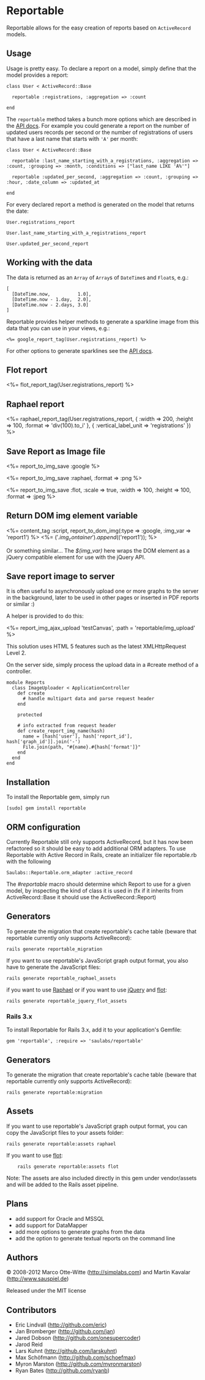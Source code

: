 Reportable
==========

Reportable allows for the easy creation of reports based on `ActiveRecord` models.


Usage
-----

Usage is pretty easy. To declare a report on a model, simply define that the model provides a report:

    class User < ActiveRecord::Base

      reportable :registrations, :aggregation => :count

    end

The `reportable` method takes a bunch more options which are described in the [API docs](http://rdoc.info/projects/saulabs/reportable). For example you could generate a report on
the number of updated users records per second or the number of registrations of users that have a last name that starts with `'A'` per month:

    class User < ActiveRecord::Base

      reportable :last_name_starting_with_a_registrations, :aggregation => :count, :grouping => :month, :conditions => ["last_name LIKE 'A%'"]

      reportable :updated_per_second, :aggregation => :count, :grouping => :hour, :date_column => :updated_at

    end

For every declared report a method is generated on the model that returns the date:

    User.registrations_report

    User.last_name_starting_with_a_registrations_report

    User.updated_per_second_report


Working with the data
---------------------

The data is returned as an `Array` of `Array`s of `DateTime`s and `Float`s, e.g.:

    [
      [DateTime.now,          1.0],
      [DateTime.now - 1.day,  2.0],
      [DateTime.now - 2.days, 3.0]
    ]

Reportable provides helper methods to generate a sparkline image from this data that you can use in your views, e.g.:

    <%= google_report_tag(User.registrations_report) %>

For other options to generate sparklines see the [API docs](http://rdoc.info/projects/saulabs/reportable).

Flot report
-----------

  <%= flot_report_tag(User.registrations_report) %>

Raphael report
-----------

  <%= raphael_report_tag(User.registrations_report, { :width => 200, :height => 100, :format => 'div(100).to_i' }, { :vertical_label_unit => 'registrations' }) %>


Save Report as Image file
-------------------------

  <%= report_to_img_save :google %>

  <%= report_to_img_save :raphael, :format => :png %>

  <%= report_to_img_save :flot, :scale => true, :width => 100, :height => 100, :format => :jpeg %>

Return DOM img element variable
-------------------------------

  <%= content_tag :script, report_to_dom_img(:type => :google, :img_var => 'report1') %>
  <%= $('.img_container').append($('report1')); %>

Or something similar... The _$(img_var)_ here wraps the DOM element as a jQuery compatible element for use with the jQuery API.

Save report image to server
---------------------------

It is often useful to asynchronously upload one or more graphs to the server in the background, later to be used in other pages or inserted in PDF reports or similar :)

A helper is provided to do this:

  <%= report_img_ajax_upload 'testCanvas', :path = 'reportable/img_upload' %>

This solution uses HTML 5 features such as the latest XMLHttpRequest Level 2.
  
On the server side, simply process the upload data in a #create method of a controller.
  
    module Reports
      class ImageUploader < ApplicationController
        def create
          # handle multipart data and parse request header
        end

        protected

        # info extracted from request header
        def create_report_img_name(hash)
          name = [hash['user'], hash['report_id'], hash['graph_id']].join('-')
          File.join(path, "#{name}.#{hash['format']}"
        end
      end
    end

Installation
------------

To install the Reportable gem, simply run

    [sudo] gem install reportable

ORM configuration
-----------------

Currently Reportable still only supports ActiveRecord, but it has now been refactored so it should be easy to add additional ORM adapters. To use Reportable with Active Record in Rails, create an initializer file reportable.rb with the following

    Saulabs::Reportable.orm_adapter :active_record

The _#reportable_ macro should determine which Report to use for a given model, by inspecting the kind of class it is used in (fx if it inherits from ActiveRecord::Base it should use the ActiveRecord::Report)

Generators
----------

To generate the migration that create reportable's cache table (beware that reportable currently only supports ActiveRecord):

    rails generate reportable_migration

If you want to use reportable's JavaScript graph output format, you also have to generate the JavaScript files:

    rails generate reportable_raphael_assets

if you want to use [Raphael](http://raphaeljs.com/) or if you want to use [jQuery](http://jquery.com/) and [flot](http://code.google.com/p/flot/):

    rails generate reportable_jquery_flot_assets


### Rails 3.x

To install Reportable for Rails 3.x, add it to your application's Gemfile:

    gem 'reportable', :require => 'saulabs/reportable'

Generators
----------

To generate the migration that create reportable's cache table (beware that reportable currently only supports ActiveRecord):

    rails generate reportable:migration

Assets
------

If you want to use reportable's JavaScript graph output format, you can copy the JavaScript files to your assets folder:

    rails generate reportable:assets raphael

If you want to use [flot](http://code.google.com/p/flot/):

		rails generate reportable:assets flot

Note: The assets are also included directly in this gem under vendor/assets and will be added to the Rails asset pipeline. 

Plans
-----

* add support for Oracle and MSSQL
* add support for DataMapper
* add more options to generate graphs from the data
* add the option to generate textual reports on the command line


Authors
-------

© 2008-2012 Marco Otte-Witte (<http://simplabs.com>) and Martin Kavalar (<http://www.sauspiel.de>)

Released under the MIT license


Contributors
------------

* Eric Lindvall (<http://github.com/eric>)
* Jan Bromberger (<http://github.com/jan>)
* Jared Dobson (<http://github.com/onesupercoder>)
* Jarod Reid
* Lars Kuhnt (<http://github.com/larskuhnt>)
* Max Schöfmann (<http://github.com/schoefmax>)
* Myron Marston (<http://github.com/myronmarston>)
* Ryan Bates (<http://github.com/ryanb>)
